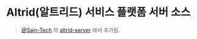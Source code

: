 # Altrid(알트리드) 서비스 플랫폼 서버 소스
> [@Sain-Tech](https://github.com/Sain-Tech) 의 [altrid-server](https://github.com/Sain-Tech/altrid-server) 에서 추가됨.

